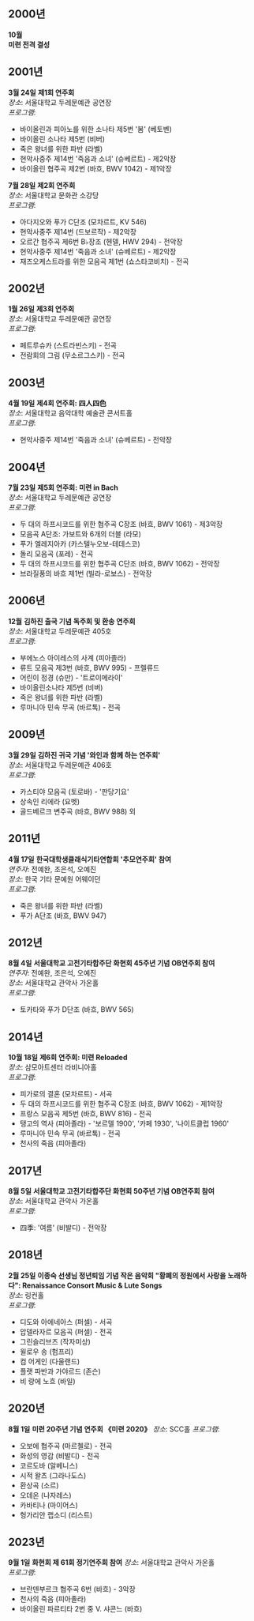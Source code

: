 ## 2000년

**10월**  
**미련 전격 결성**

## 2001년

**3월 24일**
**제1회 연주회**  
*장소*: 서울대학교 두레문예관 공연장  
*프로그램*:
- 바이올린과 피아노를 위한 소나타 제5번 '봄' (베토벤)
- 바이올린 소나타 제5번 (비버)
- 죽은 왕녀를 위한 파반 (라벨)
- 현악사중주 제14번 '죽음과 소녀' (슈베르트) - 제2악장
- 바이올린 협주곡 제2번 (바흐, BWV 1042) - 제1악장

**7월 28일**
**제2회 연주회**  
*장소*: 서울대학교 문화관 소강당  
*프로그램*:
- 아다지오와 푸가 C단조 (모차르트, KV 546)
- 현악사중주 제14번 (드보르작) - 제2악장
- 오르간 협주곡 제6번 B♭장조 (헨델, HWV 294) - 전악장
- 현악사중주 제14번 '죽음과 소녀' (슈베르트) - 제2악장
- 재즈오케스트라를 위한 모음곡 제1번 (쇼스타코비치) - 전곡

## 2002년

**1월 26일**
**제3회 연주회**  
*장소*: 서울대학교 두레문예관 공연장  
*프로그램*:
- 페트루슈카 (스트라빈스키) - 전곡
- 전람회의 그림 (무소르그스키) - 전곡

## 2003년

**4월 19일**
**제4회 연주회: 四人四色**  
*장소*: 서울대학교 음악대학 예술관 콘서트홀  
*프로그램*:
- 현악사중주 제14번 '죽음과 소녀' (슈베르트) - 전악장

## 2004년

**7월 23일**
**제5회 연주회: 미련 in Bach**  
*장소*: 서울대학교 두레문예관 공연장  
*프로그램*:
- 두 대의 하프시코드를 위한 협주곡 C장조 (바흐, BWV 1061) - 제3악장
- 모음곡 A단조: 가보트와 6개의 더블 (라모)
- 푸가 엘레지아카 (카스텔누오보-테데스코)
- 돌리 모음곡 (포레) - 전곡
- 두 대의 하프시코드를 위한 협주곡 C단조 (바흐, BWV 1062) - 전악장
- 브라질풍의 바흐 제1번 (빌라-로보스) - 전악장

## 2006년

**12월**
**김하진 출국 기념 독주회 및 환송 연주회**  
*장소*: 서울대학교 두레문예관 405호  
*프로그램*:
- 부에노스 아이레스의 사계 (피아졸라)
- 류트 모음곡 제3번 (바흐, BWV 995) - 프렐류드
- 어린이 정경 (슈만) - '트로이메라이'
- 바이올린소나타 제5번 (비버)
- 죽은 왕녀를 위한 파반 (라벨)
- 루마니아 민속 무곡 (바르톡) - 전곡

## 2009년

**3월 29일**
**김하진 귀국 기념 '와인과 함께 하는 연주회'**  
*장소*: 서울대학교 두레문예관 406호  
*프로그램*:
- 카스티야 모음곡 (토로바) - '판당기요'
- 상속인 리에라 (요벳)
- 골드베르크 변주곡 (바흐, BWV 988) 외

## 2011년

**4월 17일**
**한국대학생클래식기타연합회 '추모연주회' 참여**  
*연주자*: 전예완, 조은석, 오예진  
*장소*: 한국 기타 문예원 어웨이던  
*프로그램*:
- 죽은 왕녀를 위한 파반 (라벨)
- 푸가 A단조 (바흐, BWV 947)

## 2012년

**8월 4일**
**서울대학교 고전기타합주단 화현회 45주년 기념 OB연주회 참여**  
*연주자*: 전예완, 조은석, 오예진  
*장소*: 서울대학교 관악사 가온홀  
*프로그램*:
- 토카타와 푸가 D단조 (바흐, BWV 565)

## 2014년

**10월 18일**
**제6회 연주회: 미련 Reloaded**  
*장소*: 삼모아트센터 라비니아홀  
*프로그램*:
- 피가로의 결혼 (모차르트) - 서곡
- 두 대의 하프시코드를 위한 협주곡 C장조 (바흐, BWV 1062) - 제1악장
- 프랑스 모음곡 제5번 (바흐, BWV 816) - 전곡
- 탱고의 역사 (피아졸라) - '보르델 1900', '카페 1930', '나이트클럽 1960'
- 루마니아 민속 무곡 (바르톡) - 전곡
- 천사의 죽음 (피아졸라)

## 2017년

**8월 5일**
**서울대학교 고전기타합주단 화현회 50주년 기념 OB연주회 참여**  
*장소*: 서울대학교 관악사 가온홀  
*프로그램*:
- 四季: '여름' (비발디) - 전악장

## 2018년

**2월 25일**
**이종숙 선생님 정년퇴임 기념 작은 음악회 "황폐의 정원에서 사랑을 노래하다": Renaissance Consort Music & Lute Songs**  
*장소*: 링컨홀  
*프로그램*:
- 디도와 아에네아스 (퍼셀) - 서곡
- 압델라자르 모음곡 (퍼셀) - 전곡
- 그린슬리브즈 (작자미상)
- 윌로우 송 (험프리)
- 컴 어게인 (다울랜드)
- 플랫 파반과 가야르드 (존슨)
- 비 랑에 노흐 (바일)

## 2020년

**8월 1일**
**미련 20주년 기념 연주회 《미련 2020》**
*장소*: SCC홀
*프로그램*:
- 오보에 협주곡 (마르첼로) - 전곡
- 화성의 영감 (비발디) - 전곡
- 코르도바 (알베니스)
- 시적 왈츠 (그라나도스)
- 환상곡 (소르)
- 오데온 (나자레스)
- 카바티나 (마이어스)
- 헝가리안 랩소디 (리스트)

## 2023년
**9월 1일**
**화현회 제 61회 정기연주회 참여**
*장소*: 서울대학교 관악사 가온홀  
*프로그램*:
- 브란덴부르크 협주곡 6번 (바흐) - 3악장
- 천사의 죽음 (피아졸라)
- 바이올린 파르티타 2번 중 V. 샤콘느 (바흐) 
